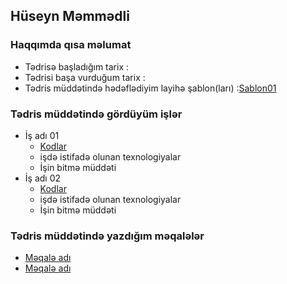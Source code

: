 ## Hüseyn Məmmədli

### Haqqımda qısa məlumat
- Tədrisə başladığım tarix :
- Tədrisi başa vurduğum tarix : 
- Tədris müddətində hədəflədiyim layihə şablon(ları) :[Sablon01]()

###  Tədris müddətində gördüyüm işlər
- İş adı 01
    - [Kodlar]()
    - işdə istifadə olunan texnologiyalar 
    - İşin bitmə müddəti
- İş adı 02
    - [Kodlar]()
    - işdə istifadə olunan texnologiyalar 
    - İşin bitmə müddəti

### Tədris müddətində yazdığım məqalələr
- [Məqalə adı]()
- [Məqalə adı]()
